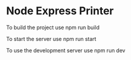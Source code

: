 # Node Express Printer
To build the project use npm run build

To start the server use npm run start

To use the development server use npm run dev
